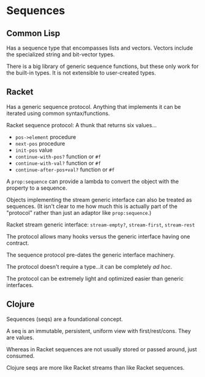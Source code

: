 # Sequences

## Common Lisp

Has a sequence type that encompasses lists and vectors. Vectors include the
specialized string and bit-vector types.

There is a big library of generic sequence functions, but these only work for
the built-in types. It is not extensible to user-created types.

## Racket

Has a generic sequence protocol. Anything that implements it can be iterated
using common syntax/functions.

Racket sequence protocol: A thunk that returns six values...

* `pos->element` procedure
* `next-pos` procedure
* `init-pos` value
* `continue-with-pos?` function or `#f`
* `continue-with-val?` function or `#f`
* `continue-after-pos+val?` function or `#f`

A `prop:sequence` can provide a lambda to convert the object with the property
to a sequence.

Objects implementing the stream generic interface can also be treated as
sequences. (It isn't clear to me how much this is actually part of the
"protocol" rather than just an adaptor like `prop:sequence`.)

Racket stream generic interface: `stream-empty?`, `stream-first`, `stream-rest`

The protocol allows many hooks versus the generic interface having one
contract.

The sequence protocol pre-dates the generic interface machinery.

The protocol doesn't require a type...it can be completely *ad hoc*.

The protocol can be extremely light and optimized easier than generic
interfaces.

## Clojure

Sequences (seqs) are a foundational concept.

A seq is an immutable, persistent, uniform view with first/rest/cons. They are
values.

Whereas in Racket sequences are not usually stored or passed around, just
consumed.

Clojure seqs are more like Racket streams than like Racket sequences.
